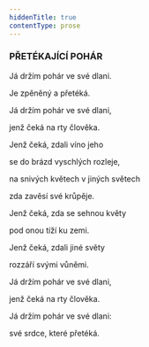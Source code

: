 ```yaml
---
hiddenTitle: true
contentType: prose
---
```


<section>

### PŘETÉKAJÍCÍ POHÁR

Já držím pohár ve své dlani. 

Je zpěněný a přetéká. 

Já držím pohár ve své dlani, 

jenž čeká na rty člověka.

Jenž čeká, zdali víno jeho 

se do brázd vyschlých rozleje, 

na snivých květech v jiných světech 

zda zavěsí své krůpěje.

Jenž čeká, zda se sehnou květy 

pod onou tíží ku zemi. 

Jenž čeká, zdali jiné světy 

rozzáří svými vůněmi.

Já držím pohár ve své dlani, 

jenž čeká na rty člověka. 

Já držím pohár ve své dlani: 

své srdce, které přetéká.

</section>
